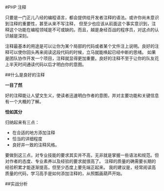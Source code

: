 #PHP 注释

只要是一门正儿八经的编程语言，都会提供给开发者注释的语法。或许你尚未意识到注释的重要性，甚至从来不写注释，
但至少也应该从前面这个事实意识到，注释这个功能在编程领域是不可或缺的。而且，越是身经百战的程序员，对这点的认识越是深刻。

注释最基本的用途是可以让你为某个局部的代码或者某个文件注上说明。良好的注释可以使你回头再来阅读这段代码的时候，立马就能唤起已经中断的思绪。
如果是团队协作开发一个项目，注释就显得更加重要。良好的注释不至于让你的队友花上半天时间通读代码以后才明白你的意图。

##什么是良好的注释

**一目了然**

好的注释能让人望文生义，使读者迅速明白作者的意图，并对主要功能和关键信息有一个大概的了解。

**恰如其分**

归纳起来有三点：

* 在合适的地方添加注释
* 恰当的详细程度
* 良好并一致的注释风格。

要做到这三点，对专业技能的要求其实并不高，无非就是掌握一些语法和规范。但对作者的态度、专业素养以及经验的要求就很高了。
注释的质量的确需要长期的经验积累才能逐渐提高，但至少态度上要先端正起来。
我的建议是，经常阅读高质量的代码，学习高手是如何添加注释的，从照瓢画葫芦开始。

##实战分析

